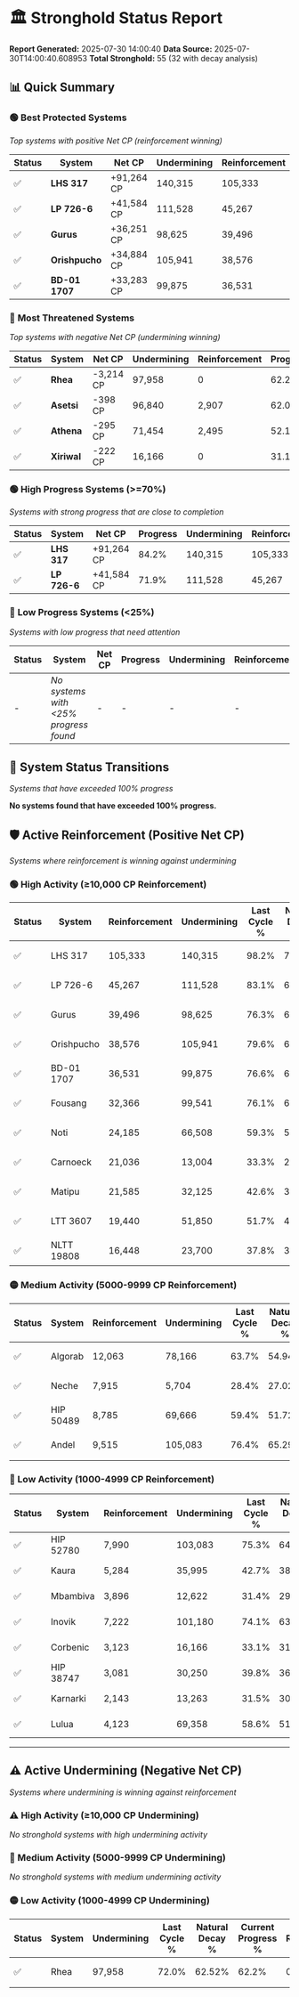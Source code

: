 # 🏛️ Stronghold Status Report

**Report Generated:** 2025-07-30 14:00:40
**Data Source:** 2025-07-30T14:00:40.608953
**Total Stronghold:** 55 (32 with decay analysis)

## 📊 Quick Summary

### 🟢 **Best Protected Systems**
*Top systems with positive Net CP (reinforcement winning)*

| Status | System | Net CP | Undermining | Reinforcement | Progress |
|--------|--------|--------|-------------|---------------|----------|
| ✅ | **LHS 317** | +91,264 CP | 140,315 | 105,333 | 84.2% |
| ✅ | **LP 726-6** | +41,584 CP | 111,528 | 45,267 | 71.9% |
| ✅ | **Gurus** | +36,251 CP | 98,625 | 39,496 | 66.4% |
| ✅ | **Orishpucho** | +34,884 CP | 105,941 | 38,576 | 69.0% |
| ✅ | **BD-01 1707** | +33,283 CP | 99,875 | 36,531 | 66.6% |

### 🔴 **Most Threatened Systems**
*Top systems with negative Net CP (undermining winning)*

| Status | System | Net CP | Undermining | Reinforcement | Progress |
|--------|--------|--------|-------------|---------------|----------|
| ✅ | **Rhea** | -3,214 CP | 97,958 | 0 | 62.2% |
| ✅ | **Asetsi** | -398 CP | 96,840 | 2,907 | 62.0% |
| ✅ | **Athena** | -295 CP | 71,454 | 2,495 | 52.1% |
| ✅ | **Xiriwal** | -222 CP | 16,166 | 0 | 31.1% |

### 🟢 **High Progress Systems (>=70%)**
*Systems with strong progress that are close to completion*

| Status | System | Net CP | Progress | Undermining | Reinforcement |
|--------|--------|--------|----------|-------------|---------------|
| ✅ | **LHS 317** | +91,264 CP | 84.2% | 140,315 | 105,333 |
| ✅ | **LP 726-6** | +41,584 CP | 71.9% | 111,528 | 45,267 |

### 🔴 **Low Progress Systems (<25%)**
*Systems with low progress that need attention*

| Status | System | Net CP | Progress | Undermining | Reinforcement |
|--------|--------|--------|----------|-------------|---------------|
| - | *No systems with <25% progress found* | - | - | - | - |
## 🔄 System Status Transitions
*Systems that have exceeded 100% progress*

**No systems found that have exceeded 100% progress.**

## 🛡️ Active Reinforcement (Positive Net CP)
*Systems where reinforcement is winning against undermining*

### 🟢 High Activity (≥10,000 CP Reinforcement)

| Status | System | Reinforcement | Undermining | Last Cycle % | Natural Decay % | Current Progress % | Current CP | Net CP | Activity |
|--------|--------|---------------|-------------|--------------|-----------------|-------------------|------------|--------|----------|
| ✅ | LHS 317 | 105,333 | 140,315 | 98.2% | 75.07% | 84.2% | 842,000 | +91,264 | 🟢 High Reinforcement |
| ✅ | LP 726-6 | 45,267 | 111,528 | 83.1% | 67.74% | 71.9% | 719,000 | +41,584 | 🟢 High Reinforcement |
| ✅ | Gurus | 39,496 | 98,625 | 76.3% | 62.77% | 66.4% | 664,000 | +36,251 | 🟢 High Reinforcement |
| ✅ | Orishpucho | 38,576 | 105,941 | 79.6% | 65.51% | 69.0% | 690,000 | +34,884 | 🟢 High Reinforcement |
| ✅ | BD-01 1707 | 36,531 | 99,875 | 76.6% | 63.27% | 66.6% | 665,999 | +33,283 | 🟢 High Reinforcement |
| ✅ | Fousang | 32,366 | 99,541 | 76.1% | 63.18% | 66.1% | 660,999 | +29,217 | 🟢 High Reinforcement |
| ✅ | Noti | 24,185 | 66,508 | 59.3% | 50.40% | 52.6% | 526,000 | +22,001 | 🟢 High Reinforcement |
| ✅ | Carnoeck | 21,036 | 13,004 | 33.3% | 29.91% | 32.0% | 320,000 | +20,927 | 🟢 High Reinforcement |
| ✅ | Matipu | 21,585 | 32,125 | 42.6% | 37.31% | 39.4% | 393,999 | +20,926 | 🟢 High Reinforcement |
| ✅ | LTT 3607 | 19,440 | 51,850 | 51.7% | 44.73% | 46.5% | 465,000 | +17,687 | 🟢 High Reinforcement |
| ✅ | NLTT 19808 | 16,448 | 23,700 | 37.8% | 33.85% | 35.4% | 354,000 | +15,530 | 🟢 High Reinforcement |

### 🟡 Medium Activity (5000-9999 CP Reinforcement)

| Status | System | Reinforcement | Undermining | Last Cycle % | Natural Decay % | Current Progress % | Current CP | Net CP | Activity |
|--------|--------|---------------|-------------|--------------|-----------------|-------------------|------------|--------|----------|
| ✅ | Algorab | 12,063 | 78,166 | 63.7% | 54.94% | 55.9% | 558,999 | +9,611 | 🟡 Medium Reinforcement |
| ✅ | Neche | 7,915 | 5,704 | 28.4% | 27.02% | 27.8% | 278,000 | +7,848 | 🟡 Medium Reinforcement |
| ✅ | HIP 50489 | 8,785 | 69,666 | 59.4% | 51.72% | 52.4% | 524,000 | +6,764 | 🟡 Medium Reinforcement |
| ✅ | Andel | 9,515 | 105,083 | 76.4% | 65.29% | 65.9% | 659,000 | +6,119 | 🟡 Medium Reinforcement |

### 🔴 Low Activity (1000-4999 CP Reinforcement)

| Status | System | Reinforcement | Undermining | Last Cycle % | Natural Decay % | Current Progress % | Current CP | Net CP | Activity |
|--------|--------|---------------|-------------|--------------|-----------------|-------------------|------------|--------|----------|
| ✅ | HIP 52780 | 7,990 | 103,083 | 75.3% | 64.53% | 65.0% | 650,000 | +4,694 | 🔵 Low Reinforcement |
| ✅ | Kaura | 5,284 | 35,995 | 42.7% | 38.68% | 39.1% | 391,000 | +4,200 | 🔵 Low Reinforcement |
| ✅ | Mbambiva | 3,896 | 12,622 | 31.4% | 29.73% | 30.1% | 301,000 | +3,719 | 🔵 Low Reinforcement |
| ✅ | Inovik | 7,222 | 101,180 | 74.1% | 63.64% | 64.0% | 640,000 | +3,595 | 🔵 Low Reinforcement |
| ✅ | Corbenic | 3,123 | 16,166 | 33.1% | 31.19% | 31.5% | 315,000 | +3,077 | 🔵 Low Reinforcement |
| ✅ | HIP 38747 | 3,081 | 30,250 | 39.8% | 36.56% | 36.8% | 368,000 | +2,417 | 🔵 Low Reinforcement |
| ✅ | Karnarki | 2,143 | 13,263 | 31.5% | 30.00% | 30.2% | 302,000 | +2,006 | 🔵 Low Reinforcement |
| ✅ | Lulua | 4,123 | 69,358 | 58.6% | 51.51% | 51.7% | 517,000 | +1,880 | 🔵 Low Reinforcement |


---

## ⚠️ Active Undermining (Negative Net CP)
*Systems where undermining is winning against reinforcement*

### ⚠️ High Activity (≥10,000 CP Undermining)

*No stronghold systems with high undermining activity*

### 🔶 Medium Activity (5000-9999 CP Undermining)

*No stronghold systems with medium undermining activity*

### 🟡 Low Activity (1000-4999 CP Undermining)

| Status | System | Undermining | Last Cycle % | Natural Decay % | Current Progress % | Reinforcement | Current CP | Net CP | Activity |
|--------|--------|-------------|--------------|-----------------|-------------------|---------------|------------|--------|----------|
| ✅ | Rhea | 97,958 | 72.0% | 62.52% | 62.2% | 0 | 622,000 | -3,214 | 🟡 Low Undermining |
